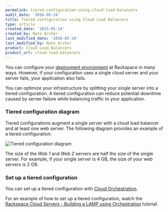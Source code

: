```yaml
---
permalink: tiered-configuration-using-cloud-load-balancers
audit_date: '2016-05-24'
title: Tiered configuration using Cloud Load Balancers
type: article
created_date: '2015-05-24'
created_by: Nate Archer
last_modified_date: '2016-05-24'
last_modified_by: Nate Archer
product: Cloud Load Balancers
product_url: cloud-load-balancers
---
```


You can configure your [deployment environment](https://support.rackspace.com/how-to/rackspace-open-cloud-reference-architecture/) at Rackspace in many ways. However, if your configuration uses a single cloud server and your server fails, your application also fails.

You can optimize your infrastructure by splitting your single server into a tiered configuration. A tiered configuration can reduce potential downtime caused by server failure while balancing traffic to your application.

### Tiered configuration diagram

Tiered configurations augment a single server with a cloud load balancer and at least one web server. The following diagram provides an example of a tiered configuration:

<img src="{% asset_path cloud-load-balancers/tiered-configuration-using-cloud-load-balancers/tiered-config.svg %}" alt="Tiered configuration diagram" />

The size of the *Web 1* and *Web 2* servers are half the size of the single server. For example, if your single server is 4 GB, the size of your web servers is 2 GB.

### Set up a tiered configuration

You can set up a tiered configuration with [Cloud Orchestration](https://support.rackspace.com/how-to/cloud-orchestration/).

For an example of how to set up a tiered configuration, watch the [Rackspace Cloud Servers - Building a LAMP using Orchestration](https://www.youtube.com/watch?v=9tk7NrR7tYo&feature=youtu.be) tutorial.
